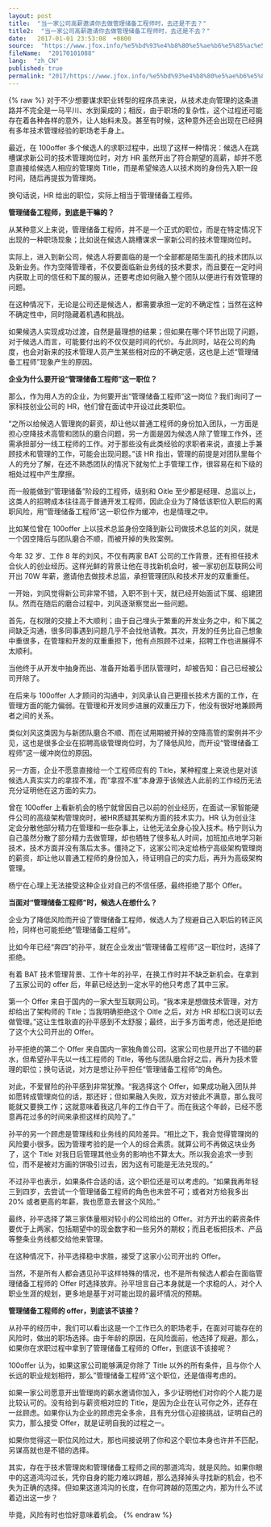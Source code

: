 ```yaml
---
layout: post
title:  "当一家公司高薪邀请你去做管理储备工程师时，去还是不去？"
title2:  "当一家公司高薪邀请你去做管理储备工程师时，去还是不去？"
date:   2017-01-01 23:53:08  +0800
source:  "https://www.jfox.info/%e5%bd%93%e4%b8%80%e5%ae%b6%e5%85%ac%e5%8f%b8%e9%ab%98%e8%96%aa%e9%82%80%e8%af%b7%e4%bd%a0%e5%8e%bb%e5%81%9a%e7%ae%a1%e7%90%86%e5%82%a8%e5%a4%87%e5%b7%a5%e7%a8%8b%e5%b8%88%e6%97%b6%e5%8e%bb%e8%bf%98.html"
fileName:  "20170101088"
lang:  "zh_CN"
published: true
permalink: "2017/https://www.jfox.info/%e5%bd%93%e4%b8%80%e5%ae%b6%e5%85%ac%e5%8f%b8%e9%ab%98%e8%96%aa%e9%82%80%e8%af%b7%e4%bd%a0%e5%8e%bb%e5%81%9a%e7%ae%a1%e7%90%86%e5%82%a8%e5%a4%87%e5%b7%a5%e7%a8%8b%e5%b8%88%e6%97%b6%e5%8e%bb%e8%bf%98.html"
---
```

{% raw %}
对于不少想要谋求职业转型的程序员来说，从技术走向管理的这条道路并不完全是一马平川、水到渠成的；相反，由于职场的复杂性，这个过程还可能存在着各种各样的意外，让人始料未及。甚至有时候，这种意外还会出现在已经拥有多年技术管理经验的职场老手身上。

最近，在 100offer 多个候选人的求职过程中，出现了这样一种情况：候选人在跳槽谋求新公司的技术管理岗位时，对方 HR 虽然开出了符合期望的高薪，却并不愿意直接给候选人相应的管理岗 Title，而是希望候选人以技术岗的身份先入职一段时间，随后再提拔为管理岗。

换句话说，HR 给出的职位，实际上相当于管理储备工程师。

**管理储备工程师，到底是干嘛的？**

从某种意义上来说，管理储备工程师，并不是一个正式的职位，而是在特定情况下出现的一种职场现象；比如说在候选人跳槽谋求一家新公司的技术管理岗位时。

实际上，进入到新公司，候选人将要面临的是一个全部都是陌生面孔的技术团队以及新业务。作为空降管理者，不仅要面临新业务线的技术要求，而且要在一定时间内获取上司的信任和下属的服从，还要考虑如何融入整个团队以便进行有效管理的问题。

在这种情况下，无论是公司还是候选人，都需要承担一定的不确定性；当然在这种不确定性中，同时隐藏着机遇和挑战。

如果候选人实现成功过渡，自然是最理想的结果；但如果在哪个环节出现了问题，对于候选人而言，可能要付出的不仅仅是时间的代价。与此同时，站在公司的角度，也会对新来的技术管理人员产生某些相对应的不确定感，这也是上述“管理储备工程师”现象产生的原因。

**企业为什么要开设“管理储备工程师”这一职位？**

那么，作为用人方的企业，为何要开出“管理储备工程师”这一岗位？我们询问了一家科技创业公司的 HR，他们曾在面试中开设过此类职位。

“之所以给候选人管理岗的薪资，却让他以普通工程师的身份加入团队，一方面是担心空降技术高管和团队的磨合问题，另一方面是因为候选人除了管理工作外，还需承担部分一线工程师的工作。对于那些没有此类经验的求职者来说，直接上手兼顾技术和管理的工作，可能会出现问题。”该 HR 指出，管理的前提是对团队里每个人的充分了解，在还不熟悉团队的情况下就匆忙上手管理工作，很容易在和下级的相处过程中产生摩擦。

而一般能做到”管理储备”阶段的工程师，级别和 Oitle 至少都是经理、总监以上，这类人的招聘成本往往高于普通开发工程师，因此企业为了降低该职位入职后的离职风险，用”管理储备工程师”这一职位作为缓冲，也是情理之中。

比如某位曾在 100offer 上以技术总监身份空降到新公司做技术总监的刘风，就是一个因空降后与团队磨合不顺，而被开掉的失败案例。

今年 32 岁、工作 8 年的刘风，不仅有两家 BAT 公司的工作背景，还有担任技术合伙人的创业经历。这样光鲜的背景让他在寻找新机会时，被一家初创互联网公司开出 70W 年薪，邀请他去做技术总监，承担管理团队和技术开发的双重重任。

一开始，刘风觉得新公司非常不错，入职不到十天，就已经开始面试下属、组建团队。然而在随后的磨合过程中，刘风逐渐察觉出一些问题。

首先，在权限的交接上不大顺利；由于自己埋头于繁重的开发业务之中，和下属之间缺乏沟通，很多同事遇到问题几乎不会找他请教。其次，开发的任务比自己想象中重很多，在管理和开发的双重重担下，他有点照顾不过来，招聘工作也进展得不太顺利。

当他终于从开发中抽身而出、准备开始着手团队管理时，却被告知：自己已经被公司开除了。

在后来与 100offer 人才顾问的沟通中，刘风承认自己更擅长技术方面的工作，在管理方面的能力偏弱。在管理和开发同步进展的双重压力下，他没有很好地兼顾两者之间的关系。

类似刘风这类因为与新团队磨合不顺、而在试用期被开掉的空降高管的案例并不少见，这也是很多企业在招聘高级管理岗位时，为了降低风险，而开设“管理储备工程师”这一缓冲岗位的原因。

另一方面，企业不愿意直接给一个工程师应有的 Title，某种程度上来说也是对该候选人真实实力的拿捏不准，而“拿捏不准”本身源于该候选人此前的工作经历无法充分证明他在这方面的实力。

曾在 100offer 上看新机会的杨宁就曾因自己以前的创业经历，在面试一家智能硬件公司的高级架构管理岗时，被HR质疑其架构方面的技术实力。HR 认为创业注定会分散他部分精力在管理和一些杂事上，让他无法全身心投入技术。杨宁则认为自己虽然分散了部分精力去做管理，却也牺牲了很多私人时间，加班加点地学习新技术，技术方面并没有落后太多。僵持之下，这家公司决定给杨宁高级架构管理岗的薪资，却让他以普通工程师的身份加入，待证明自己的实力后，再升为高级架构管理。

杨宁在心理上无法接受这种企业对自己的不信任感，最终拒绝了那个 Offer。

**当面对“管理储备工程师”时，候选人在想什么？**

企业为了降低风险而开设了管理储备工程师，候选人为了规避自己入职后的转正风险，同样也可能拒绝”管理储备工程师”。

比如今年已经“奔四”的孙平，就在企业发出“管理储备工程师”这一职位时，选择了拒绝。

有着 BAT 技术管理背景、工作十年的孙平，在换工作时并不缺乏新机会。在拿到了五家公司的 offer 后，年薪已经达到一定水平的他只考虑了其中三家。

第一个 Offer 来自于国内的一家大型互联网公司。“我本来是想做技术管理，对方却给出了架构师的 Title；当我明确拒绝这个 Oitle 之后，对方 HR 却松口说可以去做管理。”这让生性耿直的孙平感到不太舒服；最终，出于多方面考虑，他还是拒绝了这个大公司开出的 Offer。

孙平拒绝的第二个 Offer 来自国内一家独角兽公司。这家公司也是开出了不错的薪水，但希望孙平先以一线工程师的 Title，等他与团队磨合好之后，再升为技术管理的职位；换句话说，对方是想让孙平担任“管理储备工程师”的角色。

对此，不爱冒险的孙平感到非常犹豫。“我选择这个 Offer，如果成功融入团队并如愿转成管理岗位的话，那还好；但如果融入失败，双方对彼此不满意，那么我可能就又要换工作；这就意味着我这几年的工作白干了。而在我这个年龄，已经不愿意再花过多的时间来承担这样的风险了。”

孙平的另一个顾虑是管理线和业务线的风险差异。“相比之下，我会觉得管理岗的风险要小很多。因为管理考验的是一个人的综合素质。就算公司不再做这块业务了，这个 Title 对我日后管理其他业务的影响也不算太大。所以我会追求一步到位，而不是被对方画的饼吸引过去，因为这有可能是无法兑现的。”

不过孙平也表示，如果条件合适的话，这个职位还是可以考虑的。“如果我再年轻三到四岁，去尝试一个管理储备工程师的角色也未尝不可；或者对方给我多出 20% 或者更高的年薪，我也愿意去冒这个风险。”

最终，孙平选择了第三家体量相对较小的公司给出的 Offer。对方开出的薪资条件要优于上两家，包括期望中的现金数字和一些另外的期权；而且老板把技术、产品等整条业务线都交给他来管理。

在这种情况下，孙平选择稳中求胜，接受了这家小公司开出的 Offer。

当然，不是所有人都会遇见孙平这样特殊的情况，也不是所有候选人都会在面临管理储备工程师的 Offer 时选择放弃。孙平坦言自己本身就是一个求稳的人，对个人职业生涯的规划，更多地是基于对可能出现的最坏情况的预期。

**管理储备工程师的 offer，到底该不该接？**

从孙平的经历中，我们可以看出这是一个工作已久的职场老手，在面对可能存在的风险时，做出的职场选择。由于年龄的原因，在风险面前，他选择了规避。那么，如果你在求职过程中拿到了管理储备工程师的 Offer，到底该不该接呢？

100offer 认为，如果这家公司能够满足你除了 Title 以外的所有条件，且与你个人长远的职业规划相符，那么”管理储备工程师”这个职位，还是值得考虑的。

如果一家公司愿意开出管理岗的薪水邀请你加入，多少证明他们对你的个人能力是比较认可的。没有给到与薪资相对应的 Title，是因为企业在认可你之外，还存在一丝顾虑。如果你认为企业的顾虑完全多余，且有充分信心迎接挑战，证明自己的实力，那么接受 Offer，就是证明自我的过程之一。

如果你觉得这一职位风险过大，那也间接说明了你和这个职位本身也许并不匹配，另谋高就也是不错的选择。

其实，存在于技术管理岗和管理储备工程师之间的那道鸿沟，就是风险。如果你眼中的这道鸿沟过长，凭你自身的能力难以跨越，那么选择掉头寻找新的机会，也不失为正确的选择。但如果这道鸿沟的长度，在你可跨越的范围之内，那为什么不试着迈出这一步？

毕竟，风险有时也恰好意味着机会。
{% endraw %}